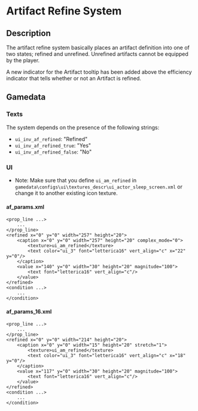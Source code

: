 # Artifact Refine System

## Description

The artifact refine system basically places an artifact definition into one of
two states; refined and unrefined. Unrefined artifacts cannot be equipped by
the player.

A new indicator for the Artifact tooltip has been added above the efficiency
indicator that tells whether or not an Artifact is refined.

## Gamedata

### Texts

The system depends on the presence of the following strings:

* `ui_inv_af_refined`: "Refined"
* `ui_inv_af_refined_true`: "Yes"
* `ui_inv_af_refined_false`: "No"

### UI

* Note: Make sure that you define `ui_am_refined` in `gamedata\configs\ui\textures_descr\ui_actor_sleep_screen.xml` or change it to another existing icon texture.

#### af_params.xml

    <prop_line ...>
        ...
	</prop_line>
    <refined x="0" y="0" width="257" height="20">
        <caption x="0" y="0" width="257" height="20" complex_mode="0">
            <texture>ui_am_refined</texture>
            <text color="ui_3" font="letterica16" vert_align="c" x="22" y="0"/>
        </caption>
        <value x="140" y="0" width="30" height="20" magnitude="100">
            <text font="letterica16" vert_align="c"/>
        </value>
    </refined>
    <condition ...>
        ...
	</condition>

#### af_params_16.xml

    <prop_line ...>
        ...
	</prop_line>
    <refined x="0" y="0" width="214" height="20">
        <caption x="0" y="0" width="15" height="20" stretch="1">
            <texture>ui_am_refined</texture>
            <text color="ui_3" font="letterica16" vert_align="c" x="18" y="0"/>
        </caption>
        <value x="117" y="0" width="30" height="20" magnitude="100">
            <text font="letterica16" vert_align="c"/>
        </value>
    </refined>
    <condition ...>
        ...
	</condition>